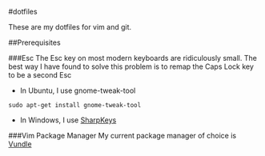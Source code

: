 #dotfiles

These are my dotfiles for vim and git.

##Prerequisites

###Esc
The Esc key on most modern keyboards are ridiculously small. The best way I
have found to solve this problem is to remap the Caps Lock key to be a second Esc

- In Ubuntu, I use gnome-tweak-tool
```
sudo apt-get install gnome-tweak-tool
```

- In Windows, I use [SharpKeys](https://sharpkeys.codeplex.com/)

###Vim Package Manager
My current package manager of choice is [Vundle](https://github.com/gmarik/Vundle.vim)
